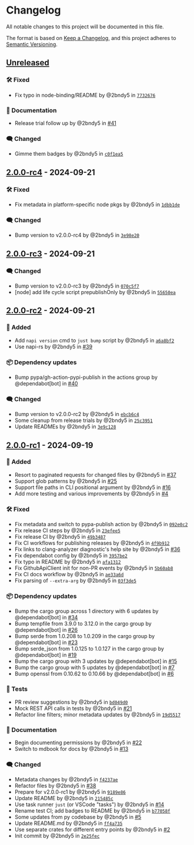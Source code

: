 # Changelog

All notable changes to this project will be documented in this file.

The format is based on [Keep a Changelog](https://keepachangelog.com/en/1.0.0/),
and this project adheres to [Semantic Versioning](https://semver.org/spec/v2.0.0.html).
<!-- markdownlint-disable MD024 -->

## [Unreleased]

### <!-- 4 --> 🛠️ Fixed

- Fix typo in node-binding/README by @2bndy5 in [`7732676`](https://github.com/cpp-linter/cpp_linter_rs/commit/7732676e03941a37a4fb5b474d319c640689985a)

### <!-- 8 --> 📝 Documentation

- Release trial follow up by @2bndy5 in [#41](https://github.com/cpp-linter/cpp_linter_rs/pull/41)

### <!-- 9 --> 🗨️ Changed

- Gimme them badges by @2bndy5 in [`c0f1ea5`](https://github.com/cpp-linter/cpp_linter_rs/commit/c0f1ea516ee6efdf1137884cbc2e99e4ce1d4a11)

## [2.0.0-rc4] - 2024-09-21

### <!-- 4 --> 🛠️ Fixed

- Fix metadata in platform-specific node pkgs by @2bndy5 in [`1dbb1de`](https://github.com/cpp-linter/cpp_linter_rs/commit/1dbb1de3abdb231646a33ac2721e6a8778ca4ece)

### <!-- 9 --> 🗨️ Changed

- Bump version to v2.0.0-rc4 by @2bndy5 in [`3e98e20`](https://github.com/cpp-linter/cpp_linter_rs/commit/3e98e20d2405b909b038ff87911dc0d5457613cc)

## [2.0.0-rc3] - 2024-09-21

### <!-- 9 --> 🗨️ Changed

- Bump version to v2.0.0-rc3 by @2bndy5 in [`070c5f7`](https://github.com/cpp-linter/cpp_linter_rs/commit/070c5f75f15d0190ee0204992165673c8f16c47d)
- [node] add life cycle script prepublishOnly by @2bndy5 in [`55650ea`](https://github.com/cpp-linter/cpp_linter_rs/commit/55650ea96aac628023acb120525d674bcf17a529)

## [2.0.0-rc2] - 2024-09-21

### <!-- 1 --> 🚀 Added

- Add `napi version` cmd to `just bump` script by @2bndy5 in [`a6a8bf2`](https://github.com/cpp-linter/cpp_linter_rs/commit/a6a8bf2f8f02c8d1a7b4047dae7bb13b537c370a)
- Use napi-rs by @2bndy5 in [#39](https://github.com/cpp-linter/cpp_linter_rs/pull/39)

### <!-- 6 --> 📦 Dependency updates

- Bump pypa/gh-action-pypi-publish in the actions group by @dependabot[bot] in [#40](https://github.com/cpp-linter/cpp_linter_rs/pull/40)

### <!-- 9 --> 🗨️ Changed

- Bump version to v2.0.0-rc2 by @2bndy5 in [`ebcb6c4`](https://github.com/cpp-linter/cpp_linter_rs/commit/ebcb6c4941fbaa8147c768252d6d7d9adcfa3bb3)
- Some cleanup from release trials by @2bndy5 in [`25c3951`](https://github.com/cpp-linter/cpp_linter_rs/commit/25c3951b0ecef9e078ea71932c9401ad8abc2a28)
- Update READMEs by @2bndy5 in [`3e9c128`](https://github.com/cpp-linter/cpp_linter_rs/commit/3e9c12846c0eb96f8cdd68fc7435bd8965e7ce6a)

## [2.0.0-rc1] - 2024-09-19

### <!-- 1 --> 🚀 Added

- Resort to paginated requests for changed files by @2bndy5 in [#37](https://github.com/cpp-linter/cpp_linter_rs/pull/37)
- Support glob patterns by @2bndy5 in [#25](https://github.com/cpp-linter/cpp_linter_rs/pull/25)
- Support file paths in CLI positional argument by @2bndy5 in [#16](https://github.com/cpp-linter/cpp_linter_rs/pull/16)
- Add more testing and various improvements by @2bndy5 in [#4](https://github.com/cpp-linter/cpp_linter_rs/pull/4)

### <!-- 4 --> 🛠️ Fixed

- Fix metadata and switch to pypa-publish action by @2bndy5 in [`092e0c2`](https://github.com/cpp-linter/cpp_linter_rs/commit/092e0c20cf66747b59bab4bdf60be29f7f02dcc6)
- Fix release CI steps by @2bndy5 in [`23efee5`](https://github.com/cpp-linter/cpp_linter_rs/commit/23efee50413ae6b6d1b51d147dcdc832d213de94)
- Fix release CI by @2bndy5 in [`49b3487`](https://github.com/cpp-linter/cpp_linter_rs/commit/49b3487c6d0804c075c7e8863be921c8ba3fdaea)
- Fix CI workflows for publishing releases by @2bndy5 in [`4f9b912`](https://github.com/cpp-linter/cpp_linter_rs/commit/4f9b91234bf05fd14afc60d7c87768d7ca0d7bb0)
- Fix links to clang-analyzer diagnostic's help site by @2bndy5 in [#36](https://github.com/cpp-linter/cpp_linter_rs/pull/36)
- Fix dependabot config by @2bndy5 in [`3957be2`](https://github.com/cpp-linter/cpp_linter_rs/commit/3957be228662faa3ab0c7241a88ac3b9d3bd09f8)
- Fix typo in README by @2bndy5 in [`afa1312`](https://github.com/cpp-linter/cpp_linter_rs/commit/afa1312af05f3920e9750dd1371fcad09643bc3f)
- Fix GithubApiClient init for non-PR events by @2bndy5 in [`5b60ab8`](https://github.com/cpp-linter/cpp_linter_rs/commit/5b60ab8af020f81fc986cdf86568263b5e5f8e50)
- Fix CI docs workflow by @2bndy5 in [`ae33a6d`](https://github.com/cpp-linter/cpp_linter_rs/commit/ae33a6d81da82d8f6c1b2b438e748dd276e4f61f)
- Fix parsing of `--extra-arg` by @2bndy5 in [`03f3de5`](https://github.com/cpp-linter/cpp_linter_rs/commit/03f3de5232e29446d57de00d8ac6deb2fc17d9a5)

### <!-- 6 --> 📦 Dependency updates

- Bump the cargo group across 1 directory with 6 updates by @dependabot[bot] in [#34](https://github.com/cpp-linter/cpp_linter_rs/pull/34)
- Bump tempfile from 3.9.0 to 3.12.0 in the cargo group by @dependabot[bot] in [#26](https://github.com/cpp-linter/cpp_linter_rs/pull/26)
- Bump serde from 1.0.208 to 1.0.209 in the cargo group by @dependabot[bot] in [#23](https://github.com/cpp-linter/cpp_linter_rs/pull/23)
- Bump serde_json from 1.0.125 to 1.0.127 in the cargo group by @dependabot[bot] in [#19](https://github.com/cpp-linter/cpp_linter_rs/pull/19)
- Bump the cargo group with 3 updates by @dependabot[bot] in [#15](https://github.com/cpp-linter/cpp_linter_rs/pull/15)
- Bump the cargo group with 5 updates by @dependabot[bot] in [#7](https://github.com/cpp-linter/cpp_linter_rs/pull/7)
- Bump openssl from 0.10.62 to 0.10.66 by @dependabot[bot] in [#6](https://github.com/cpp-linter/cpp_linter_rs/pull/6)

### <!-- 7 -->🚦 Tests

- PR review suggestions by @2bndy5 in [`bd049d0`](https://github.com/cpp-linter/cpp_linter_rs/commit/bd049d06c48b4dc40da958a478873ac30183ee46)
- Mock REST API calls in tests by @2bndy5 in [#21](https://github.com/cpp-linter/cpp_linter_rs/pull/21)
- Refactor line filters; minor metadata updates by @2bndy5 in [`19d5517`](https://github.com/cpp-linter/cpp_linter_rs/commit/19d5517dc1c95c8269c0beb583387df6197b1ec7)

### <!-- 8 --> 📝 Documentation

- Begin documenting permissions by @2bndy5 in [#22](https://github.com/cpp-linter/cpp_linter_rs/pull/22)
- Switch to mdbook for docs by @2bndy5 in [#13](https://github.com/cpp-linter/cpp_linter_rs/pull/13)

### <!-- 9 --> 🗨️ Changed

- Metadata changes by @2bndy5 in [`f4237ae`](https://github.com/cpp-linter/cpp_linter_rs/commit/f4237ae593e468eca0e63169c9360e97bd6e1f26)
- Refactor files by @2bndy5 in [#38](https://github.com/cpp-linter/cpp_linter_rs/pull/38)
- Prepare for v2.0.0-rc1 by @2bndy5 in [`9189e86`](https://github.com/cpp-linter/cpp_linter_rs/commit/9189e86da499606439f6b65b62df5603f57d9da7)
- Update README by @2bndy5 in [`215485c`](https://github.com/cpp-linter/cpp_linter_rs/commit/215485c3f5032b7253e2d13f6726e3bfe70a16d0)
- Use task runner `just` (or VSCode "tasks") by @2bndy5 in [#14](https://github.com/cpp-linter/cpp_linter_rs/pull/14)
- Rename test CI; add badges to README by @2bndy5 in [`b77058f`](https://github.com/cpp-linter/cpp_linter_rs/commit/b77058f166f1062abe8193ab6fc4bc671793a7c8)
- Some updates from py codebase by @2bndy5 in [#5](https://github.com/cpp-linter/cpp_linter_rs/pull/5)
- Update README.md by @2bndy5 in [`ff4a735`](https://github.com/cpp-linter/cpp_linter_rs/commit/ff4a735ec5a74cc9a2e835e58dc76696233ad688)
- Use separate crates for different entry points by @2bndy5 in [#2](https://github.com/cpp-linter/cpp_linter_rs/pull/2)
- Init commit by @2bndy5 in [`2e25fec`](https://github.com/cpp-linter/cpp_linter_rs/commit/2e25fec0a447df24d0bcc1b80f6624040bab755e)

[unreleased]: https://github.com/cpp-linter/cpp_linter_rs/compare/v2.0.0-rc4...HEAD
[2.0.0-rc4]: https://github.com/cpp-linter/cpp_linter_rs/compare/v2.0.0-rc3...v2.0.0-rc4
[2.0.0-rc3]: https://github.com/cpp-linter/cpp_linter_rs/compare/v2.0.0-rc2...v2.0.0-rc3
[2.0.0-rc2]: https://github.com/cpp-linter/cpp_linter_rs/compare/v2.0.0-rc1...v2.0.0-rc2
[2.0.0-rc1]: https://github.com/cpp-linter/cpp_linter_rs/compare/2e25fec0a447df24d0bcc1b80f6624040bab755e...v2.0.0-rc1

<!-- generated by git-cliff -->
